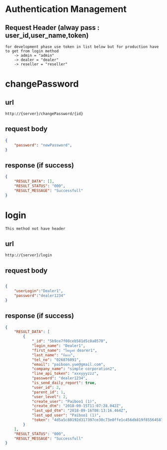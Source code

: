 # Authentication Management

## Request Header (alway pass : user_id,user_name,token) 
    for development phase use token in list below but for production have to get from login method 
        -> admin = "admin" 
        -> dealer = "dealer" 
        -> reseller = "reseller"

# changePassword

## url
    http://{server}/changePassword/{id}

## request body
```json
{
    "password": "newPassword",   
}

```
## response (if success)

```json
{
    "RESULT_DATA": [],
    "RESULT_STATUS": "000",
    "RESULT_MESSAGE": "Successfull"
}
```


# login
    This method not have header

## url
    http://{server}/login

## request body

```json

{
	"userLogin":"Dealer1",
	"password":"dealer1234"
}

```

## response (if success)

```json
{
    "RESULT_DATA": [
        {
            "_id": "5b9ce7f08ceb581d5c0a8570",
            "login_name": "Dealer1",
            "first_name": "ไพบูลย์ dearer1",
            "last_name": "ยืนยง",
            "tel_no": "026876091",
            "email": "paiboon.yue@gmail.com",
            "company_name": "simple corporation2",
            "line_api_token": "xxxyyyzzz",
            "password": "dealer1234",
            "is_send_daily_report": true,
            "user_id": 2,
            "parent_id": 1,
            "user_level": 2,
            "create_user": "Paiboo1 (1)",
            "create_dtm": "2018-09-15T11:07:28.042Z",
            "last_upd_dtm": "2018-09-16T08:13:16.464Z",
            "last_upd_user": "Paiboo1 (1)",
            "token": "4d5a5c80192d317397ce30c73e0ffe1c456db819f85564587710725644d8c1b6"
        }
    ],
    "RESULT_STATUS": "000",
    "RESULT_MESSAGE": "Successfull"
}

```
